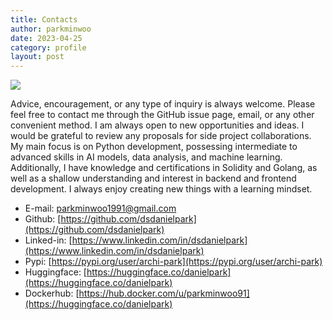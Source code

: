 ```yaml
---
title: Contacts
author: parkminwoo
date: 2023-04-25
category: profile
layout: post
---
```


![](https://dsdanielpark.github.io/assets/profile/koreaheart.png)

Advice, encouragement, or any type of inquiry is always welcome. Please feel free to contact me through the GitHub issue page, email, or any other convenient method. I am always open to new opportunities and ideas. I would be grateful to review any proposals for side project collaborations. My main focus is on Python development, possessing intermediate to advanced skills in AI models, data analysis, and machine learning. Additionally, I have knowledge and certifications in Solidity and Golang, as well as a shallow understanding and interest in backend and frontend development. I always enjoy creating new things with a learning mindset.


- E-mail: parkminwoo1991@gmail.com
- Github: [https://github.com/dsdanielpark](https://github.com/dsdanielpark)
- Linked-in: [https://www.linkedin.com/in/dsdanielpark](https://www.linkedin.com/in/dsdanielpark)
- Pypi: [https://pypi.org/user/archi-park](https://pypi.org/user/archi-park)
- Huggingface: [https://huggingface.co/danielpark](https://huggingface.co/danielpark)
- Dockerhub: [https://hub.docker.com/u/parkminwoo91](https://huggingface.co/danielpark)